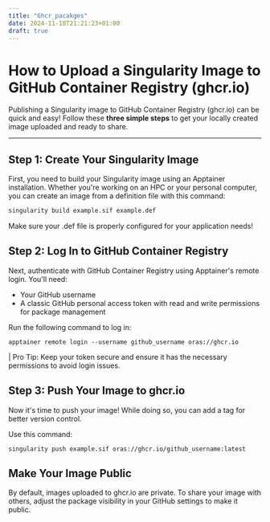 ```yaml
---
title: "Ghcr_pacakges"
date: 2024-11-18T21:21:23+01:00
draft: true
---
```


# How to Upload a Singularity Image to GitHub Container Registry (ghcr.io)

Publishing a Singularity image to GitHub Container Registry (ghcr.io) can be quick and easy! Follow these **three simple steps** to get your locally created image uploaded and ready to share.

---

## **Step 1: Create Your Singularity Image**

First, you need to build your Singularity image using an Apptainer installation. Whether you're working on an HPC or your personal computer, you can create an image from a definition file with this command:

```bash
singularity build example.sif example.def
```
Make sure your .def file is properly configured for your application needs!


## **Step 2: Log In to GitHub Container Registry**

Next, authenticate with GitHub Container Registry using Apptainer's remote login. 
You'll need:
- Your GitHub username
- A classic GitHub personal access token with read and write permissions for package management

Run the following command to log in:
```
apptainer remote login --username github_username oras://ghcr.io

```
| Pro Tip: Keep your token secure and ensure it has the necessary permissions to avoid login issues.

## **Step 3: Push Your Image to ghcr.io**

Now it's time to push your image! While doing so, you can add a tag for better version control. 

Use this command:
```
singularity push example.sif oras://ghcr.io/github_username:latest
```

## **Make Your Image Public**

By default, images uploaded to ghcr.io are private. To share your image with others, adjust the package visibility in your GitHub settings to make it public.